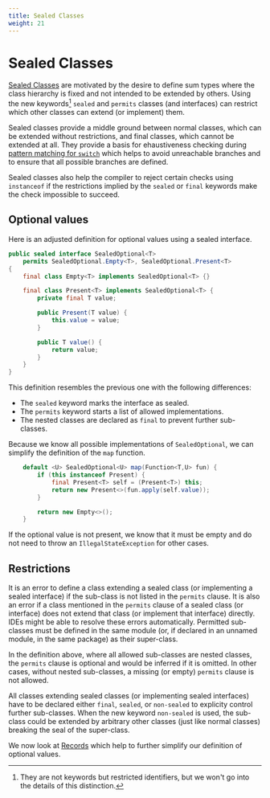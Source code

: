 ```yaml
---
title: Sealed Classes
weight: 21
---
```


# Sealed Classes

[Sealed Classes](https://openjdk.java.net/jeps/409)
are motivated by the desire to define sum types
where the class hierarchy is fixed 
and not intended to be extended by others.
Using the new keywords[^keywords] `sealed` and `permits`
classes (and interfaces) can restrict
which other classes can extend (or implement) them.

[^keywords]: They are not keywords but restricted identifiers,
but we won't go into the details of this distinction.

Sealed classes provide a middle ground between normal classes,
which can be extended without restrictions,
and final classes, which cannot be extended at all.
They provide a basis for ehaustiveness checking during
[pattern matching for `switch`](../switchpatterns)
which helps to avoid unreachable branches
and to ensure that all possible branches are defined.

Sealed classes also help the compiler to reject certain checks using `instanceof`
if the restrictions implied by the `sealed` or `final` keywords
make the check impossible to succeed.

## Optional values

Here is an adjusted definition for optional values using a sealed interface.

```java
public sealed interface SealedOptional<T>
    permits SealedOptional.Empty<T>, SealedOptional.Present<T>
{
    final class Empty<T> implements SealedOptional<T> {}

    final class Present<T> implements SealedOptional<T> {
        private final T value;

        public Present(T value) {
            this.value = value;
        }

        public T value() {
            return value;
        }
    }
}
```

This definition resembles the previous one with the following differences:
  * The `sealed` keyword marks the interface as sealed.
  * The `permits` keyword starts a list of allowed implementations.
  * The nested classes are declared as `final` to prevent further sub-classes.

Because we know all possible implementations of `SealedOptional`,
we can simplify the definition of the `map` function.

```java
    default <U> SealedOptional<U> map(Function<T,U> fun) {
        if (this instanceof Present) {
            final Present<T> self = (Present<T>) this;
            return new Present<>(fun.apply(self.value));
        }

        return new Empty<>();
    }
```

If the optional value is not present, we know that it must be empty
and do not need to throw an `IllegalStateException` for other cases.

## Restrictions

It is an error to define a class extending a sealed class
(or implementing a sealed interface)
if the sub-class is not listed in the `permits` clause.
It is also an error 
if a class mentioned in the `permits` clause of a sealed class (or interface)
does not extend that class (or implement that interface) directly.
IDEs might be able to resolve these errors automatically.
Permitted sub-classes must be defined in the same module
(or, if declared in an unnamed module, in the same package)
as their super-class.

In the definition above, where all allowed sub-classes are nested classes,
the `permits` clause is optional and would be inferred if it is omitted.
In other cases, without nested sub-classes, 
a missing (or empty) `permits` clause is not allowed.

All classes extending sealed classes (or implementing sealed interfaces)
have to be declared either `final`, `sealed`, or `non-sealed`
to explicity control further sub-classes.
When the new keyword `non-sealed` is used, 
the sub-class could be extended by arbitrary other classes
(just like normal classes)
breaking the seal of the super-class.

We now look at [Records](../records) 
which help to further simplify our definition of optional values.
